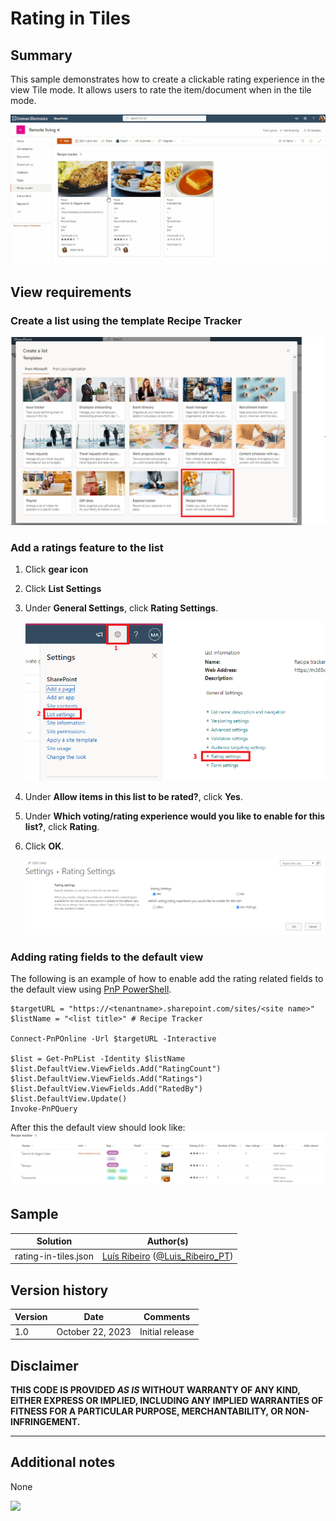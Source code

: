 # Rating in Tiles

## Summary

This sample demonstrates how to create a clickable rating experience in the view Tile mode. It allows users to rate the item/document when in the tile mode. 

![screenshot of the sample](./assets/sample.gif)

## View requirements

### Create a list using the template Recipe Tracker
![screenshot of create list](./assets/create-list.png)

### Add a ratings feature to the list
1. Click **gear icon**
2. Click **List Settings**
3. Under **General Settings**, click **Rating Settings**.

   ![screenshot of how to add the ratings feature](./assets/set-listsettings-rating-1.png)

4. Under **Allow items in this list to be rated?**, click **Yes**.
5. Under **Which voting/rating experience would you like to enable for this list?**, click **Rating**.
6. Click **OK**.

   ![screenshot of how to add the ratings feature](./assets/set-listsettings-rating-2.png)

### Adding rating fields to the default view
The following is an example of how to enable add the rating related fields to the default view using [PnP PowerShell](https://pnp.github.io/powershell).

```
$targetURL = "https://<tenantname>.sharepoint.com/sites/<site name>"
$listName = "<list title>" # Recipe Tracker

Connect-PnPOnline -Url $targetURL -Interactive

$list = Get-PnPList -Identity $listName
$list.DefaultView.ViewFields.Add("RatingCount")
$list.DefaultView.ViewFields.Add("Ratings")
$list.DefaultView.ViewFields.Add("RatedBy")
$list.DefaultView.Update()
Invoke-PnPQuery
```
After this the default view should look like:
 ![screenshot list view columns](./assets/view-columns.png)


## Sample

Solution|Author(s)
--------|---------
rating-in-tiles.json | [Luís Ribeiro](https://github.com/luis-ribeiro) ([@Luis_Ribeiro_PT](https://twitter.com/Luis_Ribeiro_PT))

## Version history

Version|Date|Comments
-------|----|--------
1.0|October 22, 2023|Initial release

## Disclaimer

**THIS CODE IS PROVIDED *AS IS* WITHOUT WARRANTY OF ANY KIND, EITHER EXPRESS OR IMPLIED, INCLUDING ANY IMPLIED WARRANTIES OF FITNESS FOR A PARTICULAR PURPOSE, MERCHANTABILITY, OR NON-INFRINGEMENT.**

---

## Additional notes
None

<img src="https://pnptelemetry.azurewebsites.net/list-formatting/view-samples/recent-comments" />
